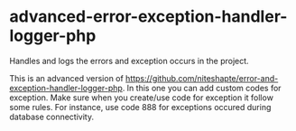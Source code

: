 # advanced-error-exception-handler-logger-php
Handles and logs the errors and exception occurs in the project.

This is an advanced version of https://github.com/niteshapte/error-and-exception-handler-logger-php. In this one you can add custom codes for exception. Make sure when you create/use code for exception it follow some rules. For instance, use code 888 for exceptions occured during database connectivity. 
